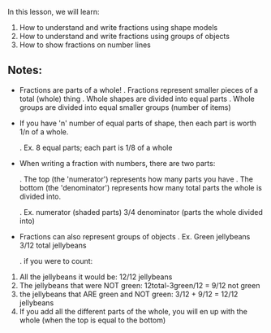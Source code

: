 In this lesson, we will learn:

1. How to understand and write fractions using shape models
2. How to understand and write fractions using groups of objects
3. How to show fractions on number lines

## Notes:

- Fractions are parts of a whole!
  .  Fractions represent smaller pieces of a total (whole) thing
  .  Whole shapes are divided into equal parts
  .  Whole groups are divided into equal smaller groups (number of items)


- If you have 'n' number of equal parts of shape, 
  then each part is worth 1/n of a whole.

  . Ex. 8 equal parts; each part is 1/8 of a whole


- When writing a fraction with numbers, there are two parts:

  . The top (the 'numerator') represents how many parts you have
  . The bottom (the 'denominator') represents how many total parts the whole is
    divided into.

  . Ex. numerator (shaded parts) 3/4 denominator (parts the whole divided into)

- Fractions can also represent groups of objects
  . Ex. Green jellybeans 3/12 total jellybeans

  . if you were to count:
    
1. All the jellybeans it would be: 12/12 jellybeans
2. The jellybeans that were NOT green: 12total-3green/12 = 9/12 not green 
3. the jellybeans that ARE green and NOT green: 3/12 + 9/12 = 12/12 jellybeans
4. If you add all the different parts of the whole, you will en up with the
   whole (when the top is equal to the bottom)
















